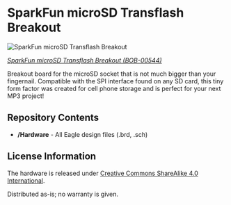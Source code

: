 SparkFun microSD Transflash Breakout
===================================
![SparkFun microSD Transflash Breakout
](https://cdn.sparkfun.com//assets/parts/3/0/6/00544-01.jpg)

[*SparkFun microSD Transflash Breakout
 (BOB-00544)*](https://www.sparkfun.com/products/544)

 Breakout board for the microSD socket that is not much bigger than your fingernail. Compatible with the SPI interface found on any SD card, this tiny form factor was created for cell phone storage and is perfect for your next MP3 project! 

Repository Contents
-------------------

* **/Hardware** - All Eagle design files (.brd, .sch)

License Information
-------------------
The hardware is released under [Creative Commons ShareAlike 4.0 International](https://creativecommons.org/licenses/by-sa/4.0/).

Distributed as-is; no warranty is given.

